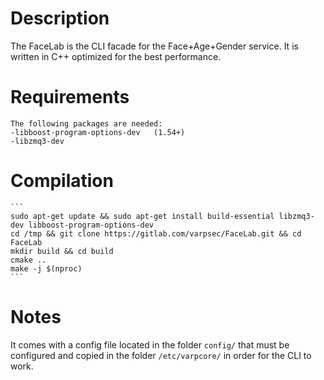 # Description

The FaceLab is the CLI facade for the Face+Age+Gender service. It is written in C++ optimized for the best performance.

# Requirements

    The following packages are needed:
    -libboost-program-options-dev   (1.54+)
    -libzmq3-dev

# Compilation

    ```
    sudo apt-get update && sudo apt-get install build-essential libzmq3-dev libboost-program-options-dev
    cd /tmp && git clone https://gitlab.com/varpsec/FaceLab.git && cd FaceLab
    mkdir build && cd build
    cmake ..
    make -j $(nproc)
    ```

# Notes
It comes with a config file located in the folder `config/` that must be configured and copied in the folder `/etc/varpcore/` in
order for the CLI to work.
